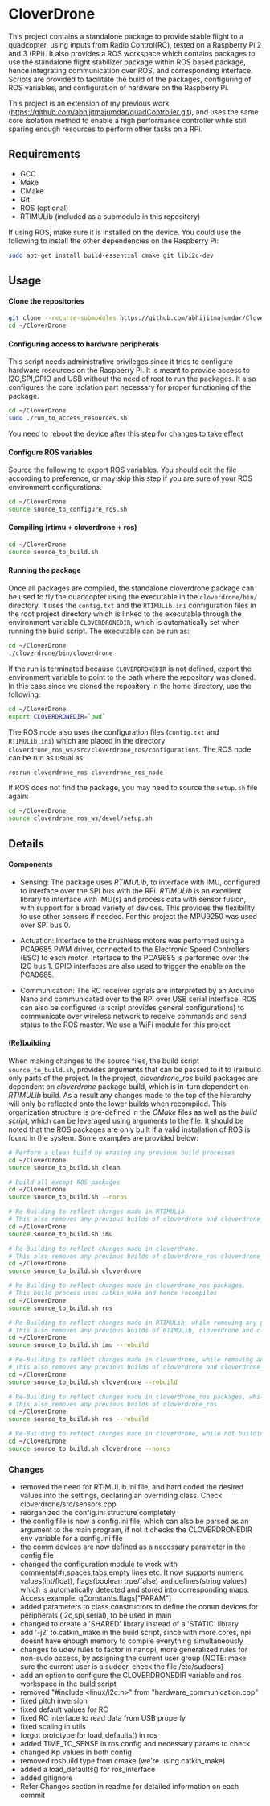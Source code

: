 # CloverDrone
This project contains a standalone package to provide stable flight to a quadcopter, using inputs from Radio Control(RC), tested on a Raspberry Pi 2 and 3 (RPi). It also provides a ROS workspace which contains packages to use the standalone flight stabilizer package within ROS based package, hence integrating communication over ROS, and corresponding interface. Scripts are provided to facilitate the build of the packages, configuring of ROS variables, and configuration of hardware on the Raspberry Pi.

This project is an extension of my previous work (https://github.com/abhijitmajumdar/quadController.git), and uses the same core isolation method to enable a high performance controller while still sparing enough resources to perform other tasks on a RPi.

## Requirements
- GCC
- Make
- CMake
- Git
- ROS (optional)
- RTIMULib (included as a submodule in this repository)

If using ROS, make sure it is installed on the device. You could use the following to install the other dependencies on the Raspberry Pi:
```sh
sudo apt-get install build-essential cmake git libi2c-dev
```

## Usage
#### Clone the repositories
```sh
git clone --recurse-submodules https://github.com/abhijitmajumdar/CloverDrone.git ~/CloverDrone
cd ~/CloverDrone
```
#### Configuring access to hardware peripherals
This script needs administrative privileges since it tries to configure hardware resources on the Raspberry Pi. It is meant to provide access to I2C,SPI,GPIO and USB without the need of root to run the packages. It also configures the core isolation part necessary for proper functioning of the package.
```sh
cd ~/CloverDrone
sudo ./run_to_access_resources.sh
```
You need to reboot the device after this step for changes to take effect
#### Configure ROS variables
Source the following to export ROS variables. You should edit the file according to preference, or may skip this step if you are sure of your ROS environment configurations.
```sh
cd ~/CloverDrone
source source_to_configure_ros.sh
```
#### Compiling (rtimu + cloverdrone + ros)
```sh
cd ~/CloverDrone
source source_to_build.sh
```
#### Running the package
Once all packages are compiled, the standalone cloverdrone package can be used to fly the quadcopter using the executable in the `cloverdrone/bin/` directory. It uses the `config.txt` and the `RTIMULib.ini` configuration files in the root project directory which is linked to the executable through the environment variable `CLOVERDRONEDIR`, which is automatically set when running the build script. The executable can be run as:
```sh
cd ~/CloverDrone
./cloverdrone/bin/cloverdrone
```
If the run is terminated because `CLOVERDRONEDIR` is not defined, export the environment variable to point to the path where the repository was cloned. In this case since we cloned the repository in the home directory, use the following:
```sh
cd ~/CloverDrone
export CLOVERDRONEDIR=`pwd`
```
The ROS node also uses the configuration files (`config.txt` and `RTIMULib.ini`) which are placed in the directory `cloverdrone_ros_ws/src/cloverdrone_ros/configurations`. The ROS node can be run as usual as:
```sh
rosrun cloverdrone_ros cloverdrone_ros_node
```

If ROS does not find the package, you may need to source the `setup.sh` file again:
```sh
cd ~/CloverDrone
source cloverdrone_ros_ws/devel/setup.sh
```

## Details
#### Components
- Sensing: The package uses *RTIMULib*, to interface with IMU, configured to interface over the SPI bus with the RPi. *RTIMULib* is an excellent library to interface with IMU(s) and process data with sensor fusion, with support for a broad variety of devices. This provides the flexibility to use other sensors if needed. For this project the MPU9250 was used over SPI bus 0.

- Actuation: Interface to the brushless motors was performed using a PCA9685 PWM driver, connected to the Electronic Speed Controllers (ESC) to each motor. Interface to the PCA9685 is performed over the I2C bus 1. GPIO interfaces are also used to trigger the enable on the PCA9685.

- Communication: The RC receiver signals are interpreted by an Arduino Nano and communicated over to the RPi over USB serial interface. ROS can also be configured (a script provides general configurations) to communicate over wireless network to receive commands and send status to the ROS master. We use a WiFi module for this project.

#### (Re)building
When making changes to the source files, the build script `source_to_build.sh`, provides arguments that can be passed to it to (re)build only parts of the project. In the project, *cloverdrone_ros* build packages are dependent on *cloverdrone* package build, which is in-turn dependent on *RTIMULib* build. As a result any changes made to the top of the hierarchy will only be reflected onto the lower builds when recompiled. This organization structure is pre-defined in the *CMake* files as well as the *build script*, which can be leveraged using arguments to the file. It should be noted that the ROS packages are only built if a valid installation of ROS is found in the system. Some examples are provided below:
 ```sh
 # Perform a clean build by erasing any previous build processes
 cd ~/CloverDrone
 source source_to_build.sh clean

 # Build all except ROS packages
 cd ~/CloverDrone
 source source_to_build.sh --noros

 # Re-Building to reflect changes made in RTIMULib.
 # This also removes any previous builds of cloverdrone and cloverdrone_ros
 cd ~/CloverDrone
 source source_to_build.sh imu

 # Re-Building to reflect changes made in cloverdrone.
 # This also removes any previous builds of cloverdrone_ros cloverdrone_ros
 cd ~/CloverDrone
 source source_to_build.sh cloverdrone

 # Re-Building to reflect changes made in cloverdrone_ros packages.
 # This build process uses catkin_make and hence recompiles
 cd ~/CloverDrone
 source source_to_build.sh ros

 # Re-Building to reflect changes made in RTIMULib, while removing any previous builds
 # This also removes any previous builds of RTIMULib, cloverdrone and cloverdrone_ros
 cd ~/CloverDrone
 source source_to_build.sh imu --rebuild

 # Re-Building to reflect changes made in cloverdrone, while removing any previous builds
 # This also removes any previous builds of cloverdrone and cloverdrone_ros
 cd ~/CloverDrone
 source source_to_build.sh cloverdrone --rebuild

 # Re-Building to reflect changes made in cloverdrone_ros packages, while removing any previous builds
 # This also removes any previous builds of cloverdrone_ros
 cd ~/CloverDrone
 source source_to_build.sh ros --rebuild

 # Re-Building to reflect changes made in cloverdrone, while not building ros packages
 cd ~/CloverDrone
 source source_to_build.sh cloverdrone --noros
 ```


### Changes
 - removed the need for RTIMULib.ini file, and hard coded the desired values into the settings, declaring an overriding class. Check cloverdrone/src/sensors.cpp
 - reorganized the config.ini structure completely
 - the config file is now a config.ini file, which can also be parsed as an argument to the main program, if not it checks the CLOVERDRONEDIR env variable for a config.ini file
 - the comm devices are now defined as a necessary parameter in the config file
 - changed the configuration module to work with comments(#),spaces,tabs,empty lines etc. It now supports numeric values(int/float), flags(boolean true/false) and defines(string values) which is automatically detected and stored into corresponding maps. Access example: qConstants.flags["PARAM"]
 - added parameters to class constructors to define the comm devices for peripherals (i2c,spi,serial), to be used in main
 - changed to create a 'SHARED' library instead of a 'STATIC' library
 - add '-j2' to catkin_make in the build script, since with more cores, npi doesnt have enough memory to compile everything simultaneously
 - changes to udev rules to factor in nanopi, more generalized rules for non-sudo access, by assigning the current user group (NOTE: make sure the current user is a sudoer, check the file /etc/sudoers)
 - add an option to configure the CLOVERDRONEDIR variable and ros workspace in the build script
 - removed "#include <linux/i2c.h>" from "hardware_communication.cpp"
 - fixed pitch inversion
 - fixed default values for RC
 - fixed RC interface to read data from USB properly
 - fixed scaling in utils
 - forgot prototype for load_defaults() in ros
 - added TIME_TO_SENSE in ros config and necessary params to check
 - changed Kp values in both config
 - removed rosbuild type from cmake (we're using catkin_make)
 - added a load_defaults() for ros_interface
 - added gitignore
 - Refer Changes section in readme for detailed information on each commit
